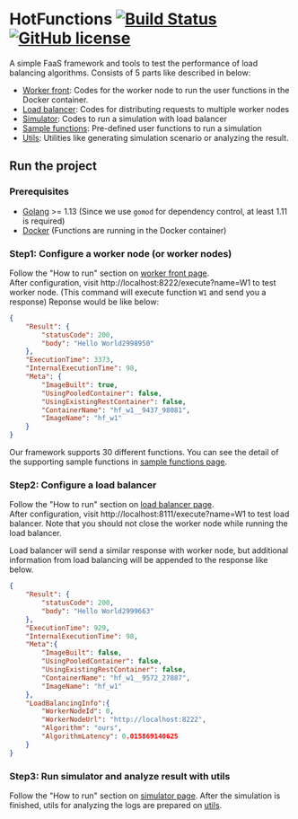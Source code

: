 # HotFunctions [![Build Status](https://travis-ci.org/Prev/HotFunctions.svg)](https://travis-ci.org/Prev/HotFunctions)[![GitHub license](https://img.shields.io/badge/license-MIT-blue.svg)](https://github.com/Prev/HotFunctions/blob/master/LICENSE)


A simple FaaS framework and tools to test the performance of load balancing algorithms.
Consists of 5 parts like described in below:

- [Worker front](./worker_front): Codes for the worker node to run the user functions in the Docker container.
- [Load balancer](./load_balancer): Codes for distributing requests to multiple worker nodes
- [Simulator](./simulator): Codes to run a simulation with load balancer
- [Sample functions](./sample_functions): Pre-defined user functions to run a simulation
- [Utils](./utils): Utilities like generating simulation scenario or analyzing the result.


## Run the project
### Prerequisites

- [Golang](https://golang.org/) >= 1.13 (Since we use `gomod` for dependency control, at least 1.11 is required)
- [Docker](https://www.docker.com/) (Functions are running in the Docker container)


### Step1: Configure a worker node (or worker nodes)

Follow the "How to run" section on [worker front page](./worker_front).  
After configuration, visit http://localhost:8222/execute?name=W1 to test worker node.
(This command will execute function `W1` and send you a response)
Reponse would be like below:

```json
{
	"Result": {
		"statusCode": 200,
		"body": "Hello World2998950"
	},
	"ExecutionTime": 3373,
	"InternalExecutionTime": 98,
	"Meta": {
		"ImageBuilt": true,
		"UsingPooledContainer": false,
		"UsingExistingRestContainer": false,
		"ContainerName": "hf_w1__9437_98081",
		"ImageName": "hf_w1"
	}
}
```

Our framework supports 30 different functions.
You can see the detail of the supporting sample functions in [sample functions page](./sample_functions).

### Step2: Configure a load balancer

Follow the "How to run" section on [load balancer page](./load_balancer).  
After configuration, visit http://localhost:8111/execute?name=W1 to test load balancer.
Note that you should not close the worker node while running the load balancer.

Load balancer will send a similar response with worker node, but additional information from load balancing will be appended to the response like below.

```json
{
	"Result": {
		"statusCode": 200,
		"body": "Hello World2999663"
	},
	"ExecutionTime": 929,
	"InternalExecutionTime": 98,
	"Meta":{
		"ImageBuilt": false,
		"UsingPooledContainer": false,
		"UsingExistingRestContainer": false,
		"ContainerName": "hf_w1__9572_27887",
		"ImageName": "hf_w1"
	},
	"LoadBalancingInfo":{
		"WorkerNodeId": 0,
		"WorkerNodeUrl": "http://localhost:8222",
		"Algorithm": "ours",
		"AlgorithmLatency": 0.015869140625
	}
}
```

### Step3: Run simulator and analyze result with utils

Follow the "How to run" section on [simulator page](./simulator).
After the simulation is finished, utils for analyzing the logs are prepared on [utils](./utils).
